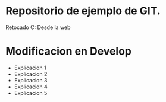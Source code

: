 # Repositorio de ejemplo de GIT.
Retocado C:
Desde la web
# Modificacion en Develop
* Explicacion 1
* Explicacion 2
* Explicacion 3
* Explicacion 4
* Explicacion 5


